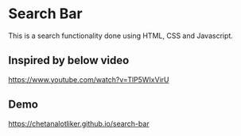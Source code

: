 # Search Bar

This is a search functionality done using HTML, CSS and Javascript.

## Inspired by below video

https://www.youtube.com/watch?v=TlP5WIxVirU

## Demo

https://chetanalotliker.github.io/search-bar

